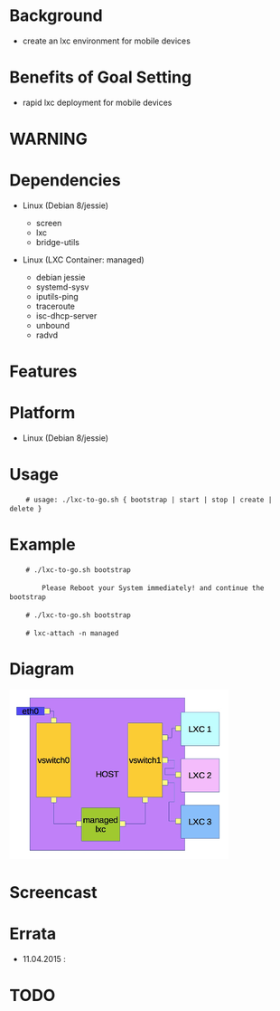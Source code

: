 
Background
==========
* create an lxc environment for mobile devices

Benefits of Goal Setting
========================
* rapid lxc deployment for mobile devices

WARNING
=======

Dependencies
============
* Linux (Debian 8/jessie)
   * screen
   * lxc
   * bridge-utils

* Linux (LXC Container: managed)
   * debian jessie
   * systemd-sysv
   * iputils-ping
   * traceroute
   * isc-dhcp-server
   * unbound
   * radvd

Features
========

Platform
========
* Linux (Debian 8/jessie)

Usage
=====
```
    # usage: ./lxc-to-go.sh { bootstrap | start | stop | create | delete }
```

Example
=======
```
    # ./lxc-to-go.sh bootstrap

        Please Reboot your System immediately! and continue the bootstrap

    # ./lxc-to-go.sh bootstrap

    # lxc-attach -n managed
```

Diagram
=======
![lxc-to-go](/content/lxc-to-go_.jpg)

Screencast
==========

Errata
======
* 11.04.2015 : 

TODO
====

